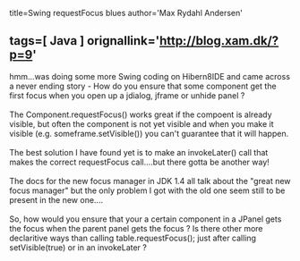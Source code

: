 title=Swing requestFocus blues
author='Max Rydahl Andersen'

tags=[ Java ]
orignallink='http://blog.xam.dk/?p=9'
---
<div><p>hmm...was doing some more Swing coding on Hibern8IDE and came across a never ending story - How do you ensure that some component get the first focus when you open up a jdialog, jframe or unhide panel ?<br><br>
The Component.requestFocus() works great if the compoent is already visible, but often the component is not yet visible and when you make it visible (e.g. someframe.setVisible()) you can't guarantee that it will happen.<br><br>
The best solution I have found yet is to make an invokeLater() call that makes the correct requestFocus call....but there gotta be another way! <br><br>
The docs for the new focus manager in JDK 1.4 all talk about the "great new focus manager" but the only problem I got with the old one seem still to be present in the new one....<br><br>
So, how would you ensure that your a certain component in a JPanel gets the focus when the parent panel gets the focus ? Is there other more declaritive ways than calling table.requestFocus(); just after calling setVisible(true) or in an invokeLater ?</p></div>
